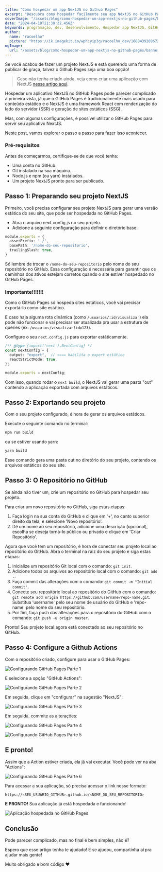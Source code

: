 ```yaml
---
title: "Como hospedar um app NextJS no Github Pages"
excerpt: "Descubra como hospedar facilmente seu app NextJS no GitHub Pages, uma solução gratuita e eficaz para compartilhar seus projetos web. Este guia detalhado passa por todas as etapas necessárias, desde a configuração do projeto NextJS até o deploy no GitHub Pages, garantindo que seu site esteja acessível e otimizado para o mundo. Ideal para desenvolvedores que buscam uma forma simples e direta de publicar suas criações."
coverImage: "/assets/blog/como-hospedar-um-app-nextjs-no-github-pages/banner.png"
date: "2024-04-10T21:30:32.456Z"
keywords: programação, dev, desenvolvimento, Hospedar app NextJS, GitHub Pages deploy, Configuração NextJS GitHub Pages, Publicação gratuita GitHub, Deploy NextJS projeto, GitHub Pages tutorial, NextJS estático GitHub, Desenvolvimento web NextJS, SEO GitHub Pages, NextJS GitHub Pages guia
author:
  name: "racoelho"
  picture: "https://ik.imagekit.io/wphcyip3g/racoelho_dev/1688439289672.jpeg?updatedAt=1701730648991"
ogImage:
  url: "/assets/blog/como-hospedar-um-app-nextjs-no-github-pages/banner.png"
---
```


Se você acabou de fazer um projeto NextJS e está querendo uma forma de publicar de graça, talvez o Github Pages seja uma boa opção!

> Caso não tenha criado ainda, veja como criar uma aplicação com NextJS [nesse artigo aqui](https://racoelho.com.br/posts/criando-primeiro-app-nextjs-com-typescript).


Hospedar um aplicativo NextJS no GitHub Pages pode parecer complicado à primeira vista, já que o GitHub Pages é tradicionalmente mais usado para conteúdo estático e o NextJS é uma framework React com renderização do lado do servidor (SSR) e geração de sites estáticos (SSG). 

Mas, com algumas configurações, é possível utilizar o GitHub Pages para servir seu aplicativo NextJS. 

Neste post, vamos explorar o passo a passo para fazer isso acontecer.


### Pré-requisitos

Antes de começarmos, certifique-se de que você tenha:

- Uma conta no GitHub.
- Git instalado na sua máquina.
- Node.js e npm (ou yarn) instalados.
- Um projeto NextJS pronto para ser publicado.


## Passo 1: Preparando seu projeto NextJS

Primeiro, você precisa configurar seu projeto NextJS para gerar uma versão estática do seu site, que pode ser hospedada no GitHub Pages.

- Abra o arquivo next.config.js no seu projeto.
- Adicione a seguinte configuração para definir o diretório base:

```typescript
module.exports = {
  assetPrefix: './',
  basePath: '/nome-do-seu-repositorio',
  trailingSlash: true,
}
```

Só lembre de trocar o `/nome-do-seu-repositorio` pelo nome do seu repositório no GitHub. Essa configuração é necessária para garantir que os caminhos dos ativos estejam corretos quando o site estiver hospedado no GitHub Pages.


### Importante!!!!!!!

Como o GitHub Pages só hospeda sites estáticos, você vai precisar exportá-lo como site estático.

E caso haja alguma rota dinâmica (como `/usuarios/:id/visualizar`) ela pode não funcionar e vai precisar ser atualizada pra usar a estrutura de queries (ex: `/usuarios/visualizar?id=123`).


Configure o seu `next.config.js` para exportar estáticamente.

```typescript
/** @type {import('next').NextConfig} */
const nextConfig = {
  output: "export",  // <=== habilita o export estático
  reactStrictMode: true,
};

module.exports = nextConfig;
```

Com isso, quando rodar o `next build`, o NextJS vai gerar uma pasta "out" contendo a aplicação exportada com arquivos estáticos.

## Passo 2: Exportando seu projeto

Com o seu projeto configurado, é hora de gerar os arquivos estáticos.

Execute o seguinte comando no terminal:

```bash
npm run build
```

ou se estiver usando yarn:

```bash
yarn build
```

Esse comando gera uma pasta out no diretório do seu projeto, contendo os arquivos estáticos do seu site.

## Passo 3: O Repositório no GitHub

Se ainda não tiver um, crie um repositório no GitHub para hospedar seu projeto.

Para criar um novo repositório no GitHub, siga estas etapas:

1. Faça login na sua conta do GitHub e clique em '+', no canto superior direito da tela, e selecione 'Novo repositório'.
2. Dê um nome ao seu repositório, adicione uma descrição (opcional), escolha se deseja torná-lo público ou privado e clique em 'Criar Repositório'.

Agora que você tem um repositório, é hora de conectar seu projeto local ao repositório do GitHub. Abra o terminal na raiz do seu projeto e siga estas etapas:

1. Inicialize um repositório Git local com o comando: `git init`.
2. Adicione todos os arquivos ao repositório local com o comando: `git add .`.
3. Faça commit das alterações com o comando: `git commit -m "Initial commit"`.
4. Conecte seu repositório local ao repositório do GitHub com o comando: `git remote add origin https://github.com/username/repo-name.git`. Substitua 'username' pelo seu nome de usuário do GitHub e 'repo-name' pelo nome do seu repositório.
5. Por fim, faça push das alterações para o repositório do GitHub com o comando: `git push -u origin master`.

Pronto! Seu projeto local agora está conectado ao seu repositório no GitHub.

## Passo 4: Configure a Github Actions

Com o repositório criado, configure para usar o GitHub Pages:

![Configurando GitHub Pages Parte 1](/assets/blog/como-hospedar-um-app-nextjs-no-github-pages/config-github-pages-1.png)


E selecione a opção "GitHub Actions":

![Configurando GitHub Pages Parte 2](/assets/blog/como-hospedar-um-app-nextjs-no-github-pages/config-github-pages-2.png)


Em seguida, clique em "configurar" na sugestão "NextJS":

![Configurando GitHub Pages Parte 3](/assets/blog/como-hospedar-um-app-nextjs-no-github-pages/config-github-pages-3.png)


Em seguida, commite as alterações:

![Configurando GitHub Pages Parte 4](/assets/blog/como-hospedar-um-app-nextjs-no-github-pages/config-github-pages-4.png)

![Configurando GitHub Pages Parte 5](/assets/blog/como-hospedar-um-app-nextjs-no-github-pages/config-github-pages-5.png)

## E pronto!

Assim que a Action estiver criada, ela já vai executar.
Você pode ver na aba "Actions":

![Configurando GitHub Pages Parte 6](/assets/blog/como-hospedar-um-app-nextjs-no-github-pages/config-github-pages-6.png)


Para acessar a sua aplicação, só precisa acessar o link nesse formato:

``` bash
https://<SEU_USUARIO_GITHUB>.github.io/<NOME_DO_SEU_REPOSITORIO>
```


**E PRONTO!**
Sua aplicação já está hospedada e funcionando!

![Aplicação hospedada no GitHub Pages](/assets/blog/como-hospedar-um-app-nextjs-no-github-pages/resultado.png)


## Conclusão

Pode parecer complicado, mas no final é bem simples, não é?

Espero que esse artigo tenha te ajudado! E se ajudou, compartinha aí pra ajudar mais gente!

Muito obrigado e bom código ❤️
